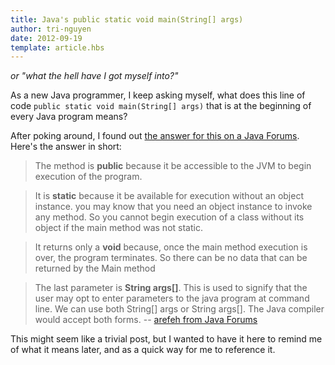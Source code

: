 ```yaml
---
title: Java's public static void main(String[] args)
author: tri-nguyen
date: 2012-09-19
template: article.hbs
---
```


*or "what the hell have I got myself into?"*

<span class="more"></span>

As a new Java programmer, I keep asking myself, what does this line of code `public static void main(String[] args)` that is at the beginning of every Java program means?

After poking around, I found out [the answer for this on a Java Forums](http://www.java-forums.org/new-java/25023-public-static-void-main-string-args.html). Here's the answer in short:
>The method is **public** because it be accessible to the JVM to begin execution of the program.

>It is **static** because it be available for execution without an object instance. you may know that you need an object instance to invoke any method. So you cannot begin execution of a class without its object if the main method was not static.

>It returns only a **void** because, once the main method execution is over, the program terminates. So there can be no data that can be returned by the Main method

>The last parameter is **String args[]**. This is used to signify that the user may opt to enter parameters to the java program at command line. We can use both String[] args or String args[]. The Java compiler would accept both forms.
-- [arefeh from Java Forums](http://www.java-forums.org/new-java/25023-public-static-void-main-string-args.html)

This might seem like a trivial post, but I wanted to have it here to remind me of what it means later, and as a quick way for me to reference it.